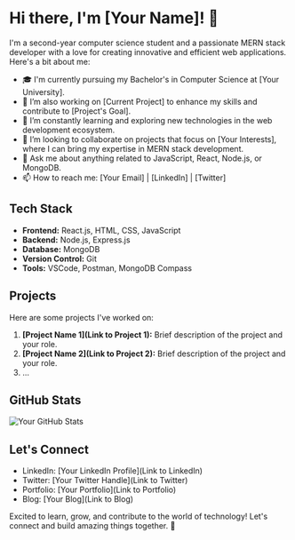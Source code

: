 # Hi there, I'm [Your Name]! 👋

I'm a second-year computer science student and a passionate MERN stack developer with a love for creating innovative and efficient web applications. Here's a bit about me:

- 🎓 I'm currently pursuing my Bachelor's in Computer Science at [Your University].
- 🔭 I’m also working on [Current Project] to enhance my skills and contribute to [Project's Goal].
- 🌱 I’m constantly learning and exploring new technologies in the web development ecosystem.
- 👯 I’m looking to collaborate on projects that focus on [Your Interests], where I can bring my expertise in MERN stack development.
- 💬 Ask me about anything related to JavaScript, React, Node.js, or MongoDB.
- 📫 How to reach me: [Your Email] | [LinkedIn] | [Twitter]

## Tech Stack

- **Frontend:** React.js, HTML, CSS, JavaScript
- **Backend:** Node.js, Express.js
- **Database:** MongoDB
- **Version Control:** Git
- **Tools:** VSCode, Postman, MongoDB Compass

## Projects

Here are some projects I've worked on:

1. **[Project Name 1](Link to Project 1):** Brief description of the project and your role.
2. **[Project Name 2](Link to Project 2):** Brief description of the project and your role.
3. ...

## GitHub Stats

![Your GitHub Stats](https://github-readme-stats.vercel.app/api?username=your-username&show_icons=true&theme=radical)

## Let's Connect

- LinkedIn: [Your LinkedIn Profile](Link to LinkedIn)
- Twitter: [Your Twitter Handle](Link to Twitter)
- Portfolio: [Your Portfolio](Link to Portfolio)
- Blog: [Your Blog](Link to Blog)

Excited to learn, grow, and contribute to the world of technology! Let's connect and build amazing things together. 🚀
